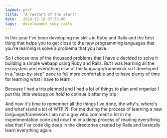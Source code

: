 ```yaml
---
layout: post
title:  "A restart of the start"
date:   2014-12-10 07:53:00
tags:   development ruby rails 
---
```

In this year I've been developing my skills in Ruby and Rails and the best thing that helps you to get close to the new programming languages that you're learning is solve a problema that you have.

So I choose one of the thousand problems that I have e decided to solve it building a simple webapp using Ruby and Rails. But I was learning all the ecosystem and everything else of the language/framework so I developed in a "step-by-step" pace to fell more confortable and to have plenty of time for learning what I have to learn.

Because I had a trip planned and I had a lot of things to plan and organize I put this little webapp *on hold* to cotinue it after my trip.

And now it's time to remember all the things I've done, the why's, where's and what's(and a lot of WTF!?). For me during the process of learning a new language/framework I am not a guy who comment a lot in my experimentation code and now I'm in a deep process of reading everything else that I've code dig deep in the directories created by Rails and basically learn everything again.
